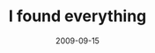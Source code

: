 ---
layout: base.njk
title : 'I found everything' 
view_title : 'I found everything' 
year : '2009' 
date : '2009-09-15' 
img_file : '/drawing/ifoundeverything.png' 
html_file : 'ifoundeverything' 
next_html : 'youdontknowityetbutitsme.html' 
year_order : '232' 
permalink : "title/{{html_file}}.html"
---